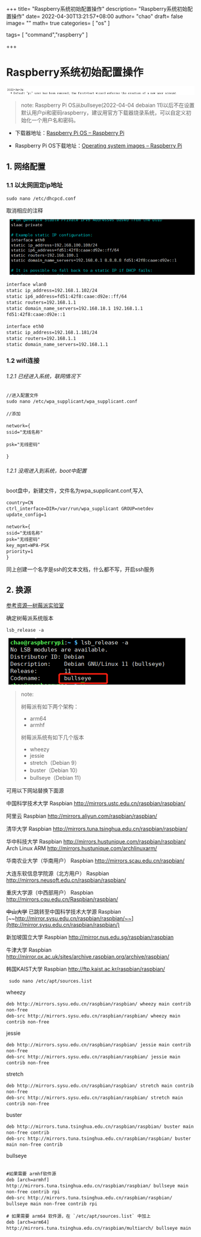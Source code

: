 +++
title= "Raspberry系统初始配置操作"
description= "Raspberry系统初始配置操作"
date= 2022-04-30T13:21:57+08:00
author= "chao"
draft= false
image= "" 
math= true
categories= [
    "os"
]

tags=  [
    "command","raspberry"
]

+++

# Raspberry系统初始配置操作

![image-20220514215411948](images/image-20220514215411948.png)

> note: Raspberry Pi OS从bullseye(2022-04-04 debaian 11)以后不在设置默认用户pi和密码raspberry，建议用官方下载器烧录系统，可以自定义初始化一个用户名和密码。

- 下载器地址：[Raspberry Pi OS – Raspberry Pi](https://www.raspberrypi.com/software/)

- Raspberry Pi OS下载地址：[Operating system images – Raspberry Pi](https://www.raspberrypi.com/software/operating-systems/)

## 1. 网络配置

### 1.1 以太网固定ip地址

~~~shell
sudo nano /etc/dhcpcd.conf
~~~

取消相应的注释

![image-20220430132728156](images/image-20220430132728156.png)

~~~shell
interface wlan0
static ip_address=192.168.1.102/24
static ip6_address=fd51:42f8:caae:d92e::ff/64
static routers=192.168.1.1
static domain_name_servers=192.168.18.1 192.168.1.1 fd51:42f8:caae:d92e::1

interface eth0
static ip_address=192.168.1.181/24
static routers=192.168.1.1
static domain_name_servers=192.168.1.1
~~~



### 1.2 wifi连接



###### 1.2.1 已经进入系统，联网情况下

~~~
//进入配置文件
sudo nano /etc/wpa_supplicant/wpa_supplicant.conf

//添加

network={
ssid="无线名称"

psk="无线密码"

}

~~~

###### 1.2.1 没用进入到系统，boot中配置

boot盘中，新建文件，文件名为wpa_supplicant.conf,写入

~~~shell
country=CN
ctrl_interface=DIR=/var/run/wpa_supplicant GROUP=netdev
update_config=1

network={
ssid="无线名称"
psk="无线密码"
key_mgmt=WPA-PSK
priority=1
}
~~~

同上创建一个名字是ssh的文本文档，什么都不写，开启ssh服务

## 2. 换源

[参考资源—树莓派实验室](https://shumeipai.nxez.com/2013/08/31/raspbian-chinese-software-source.html)

确定树莓派系统版本

~~~
lsb_release -a
~~~

![image-20220504112334276](images/image-20220504112334276.png)

> note:
>
> 树莓派有如下两个架构：
>
> - arm64
> - armhf
>
> 树莓派系统有如下几个版本
>
> - wheezy
> - jessie
> - stretch（Debian 9）
> - buster（Debian 10）
> - bullseye（Debian 11）

可用以下网站替换下面源

中国科学技术大学
Raspbian http://mirrors.ustc.edu.cn/raspbian/raspbian/

阿里云
Raspbian http://mirrors.aliyun.com/raspbian/raspbian/

清华大学
Raspbian http://mirrors.tuna.tsinghua.edu.cn/raspbian/raspbian/

华中科技大学
Raspbian http://mirrors.hustunique.com/raspbian/raspbian/
Arch Linux ARM http://mirrors.hustunique.com/archlinuxarm/

华南农业大学（华南用户）
Raspbian http://mirrors.scau.edu.cn/raspbian/

大连东软信息学院源（北方用户）
Raspbian http://mirrors.neusoft.edu.cn/raspbian/raspbian/

重庆大学源（中西部用户）
Raspbian http://mirrors.cqu.edu.cn/Raspbian/raspbian/

~~中山大学~~ 已跳转至中国科学技术大学源
Raspbian [~~http://mirror.sysu.edu.cn/raspbian/raspbian/~~](http://mirror.sysu.edu.cn/raspbian/raspbian/)

新加坡国立大学
Raspbian http://mirror.nus.edu.sg/raspbian/raspbian

牛津大学
Raspbian http://mirror.ox.ac.uk/sites/archive.raspbian.org/archive/raspbian/

韩国KAIST大学
Raspbian http://ftp.kaist.ac.kr/raspbian/raspbian/

~~~
 sudo nano /etc/apt/sources.list 
~~~



wheezy

~~~
deb http://mirrors.sysu.edu.cn/raspbian/raspbian/ wheezy main contrib non-free
deb-src http://mirrors.sysu.edu.cn/raspbian/raspbian/ wheezy main contrib non-free
~~~

jessie

~~~
deb http://mirrors.sysu.edu.cn/raspbian/raspbian/ jessie main contrib non-free
deb-src http://mirrors.sysu.edu.cn/raspbian/raspbian/ jessie main contrib non-free
~~~

stretch

~~~
deb http://mirrors.sysu.edu.cn/raspbian/raspbian/ stretch main contrib non-free
deb-src http://mirrors.sysu.edu.cn/raspbian/raspbian/ stretch main contrib non-free
~~~

buster

~~~
deb http://mirrors.tuna.tsinghua.edu.cn/raspbian/raspbian/ buster main non-free contrib
deb-src http://mirrors.tuna.tsinghua.edu.cn/raspbian/raspbian/ buster main non-free contrib
~~~

bullseye

~~~

#如果需要 armhf软件源
deb [arch=armhf] http://mirrors.tuna.tsinghua.edu.cn/raspbian/raspbian/ bullseye main non-free contrib rpi
deb-src http://mirrors.tuna.tsinghua.edu.cn/raspbian/raspbian/ bullseye main non-free contrib rpi

# 如果需要 arm64 软件源，在 `/etc/apt/sources.list` 中加上
deb [arch=arm64] http://mirrors.tuna.tsinghua.edu.cn/raspbian/multiarch/ bullseye main
~~~

